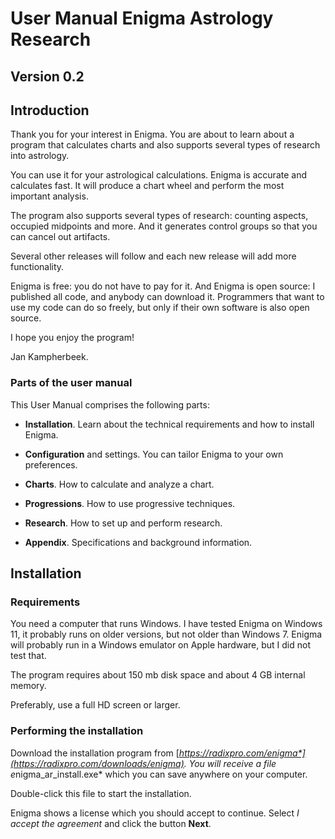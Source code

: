 # User Manual Enigma Astrology Research
## Version 0.2

## Introduction

Thank you for your interest in Enigma. 
You are about to learn about a program that calculates charts and also supports several types of research into astrology.

You can use it for your astrological calculations. Enigma is accurate and calculates fast. 
It will produce a chart wheel and perform the most important analysis.

The program also supports several types of research: counting aspects, occupied midpoints and more. 
And it generates control groups so that you can cancel out artifacts.

Several other releases will follow and each new release will add more functionality.

Enigma is free: you do not have to pay for it. 
And Enigma is open source: I published all code, and anybody can download it. 
Programmers that want to use my code can do so freely, but only if their own software is also open source.

I hope you enjoy the program!

Jan Kampherbeek.


### Parts of the user manual

This User Manual comprises the following parts:

- **Installation**. Learn about the technical requirements and how to install Enigma.

- **Configuration** and settings. You can tailor Enigma to your own preferences.

- **Charts**. How to calculate and analyze a chart.

- **Progressions**. How to use progressive techniques.

- **Research**. How to set up and perform research.

- **Appendix**. Specifications and background information.

## **Installation**

### Requirements

You need a computer that runs Windows. 
I have tested Enigma on Windows 11, it probably runs on older versions, but not older than Windows 7. 
Enigma will probably run in a Windows emulator on Apple hardware, but I did not test that.

The program requires about 150 mb disk space and about 4 GB internal memory.

Preferably, use a full HD screen or larger.

### Performing the installation

Download the installation program from [*https://radixpro.com/enigma*](https://radixpro.com/downloads/enigma). You will receive a file e*nigma_ar_install.exe* which you can save anywhere on your computer.

Double-click this file to start the installation.

Enigma shows a license which you should accept to continue. Select *I accept the agreement* and click the button **Next**.



